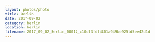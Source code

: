 ```yaml
---
layout: photos/photo
title: Berlin
date: 2017-09-02
category: berlin
location: berlin
filename: 2017_09_02_Berlin_00017_c10df3fdf4801a949be9251d5ee42d1d
---
```

